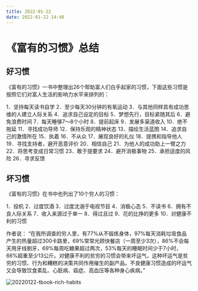 ```yaml
---
title: 2022-01-22
date: 2022-01-22 14:40
---
```


# 《富有的习惯》总结

## 好习惯
《富有的习惯》一书中整理出26个帮助富人们白手起家的习惯，下面这些习惯是按照它们对富人生活的影响力水平来排列的：

1．坚持每天读书自学
2．至少每天30分钟的有氧运动
3．与其他同样具有成功思维的人建立人际关系
4．追求自己设定的目标
5．梦想先行，目标紧随其后
6．避免浪费时间
7．每天睡够7～8个小时
8．提前起床
9．发展多渠道收入
10．绝不拖延
11．寻找成功导师
12．保持乐观的精神状态
13．描绘生活蓝图
14．追求自己的激情所在
15．执着
16．不从众
17．展现良好的礼仪
18．提携和指导他人
19．寻找支持者，避开恶意评价
20．相信自己
21．为他人的成功助上一臂之力
22．将思考变成日常习惯
23．敢于提要求
24．避开消极事物
25．承担适度的风险
26．寻求反馈

## 坏习惯
《富有的习惯》在书中也列出了10个穷人的习惯：

1．投机
2．过度饮酒
3．过度沈溺于电视节目
4．消极心态
5．不读书
6．拥有不良人际关系
7．收入来源过于单一
8．得过且过
9．花的比挣的更多
10．对健康不利的习惯
 
作者说： “在我所调查的穷人里，有77%从不锻炼身体，97%每天消耗垃圾食品产生的热量超过300卡路里，69%常常光顾快餐店（一周至少3次），86%不会每天用牙线剔牙，69%每周吃糖果超过两次，53%每天的睡眠时间少于7小时，66%超重至少13公斤。对健康不利的贫穷的习惯会带来坏运气，这种坏运气是贫穷的习惯、行为和糟糕的决策共同作用催生的副产品。不良健康习惯造成的坏运气又会导致饮食紊乱、心脏病、癌症、高血压等各种身心疾病。”

![20220122-tbook-rich-habits](http://images.iotop.work/uPic/20220122-tbook-rich-habits.png)